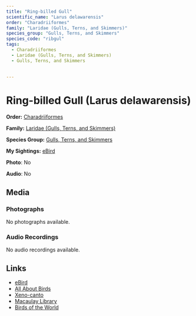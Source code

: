 ```yaml
---
title: "Ring-billed Gull"
scientific_name: "Larus delawarensis"
order: "Charadriiformes"
family: "Laridae (Gulls, Terns, and Skimmers)"
species_group: "Gulls, Terns, and Skimmers"
species_code: "ribgul"
tags: 
  - Charadriiformes
  - Laridae (Gulls, Terns, and Skimmers)
  - Gulls, Terns, and Skimmers
  
  
---
```


# Ring-billed Gull (Larus delawarensis)

**Order:** [Charadriiformes](/tags/charadriiformes)

**Family:** [Laridae (Gulls, Terns, and Skimmers)](/tags/laridae-gulls-terns-and-skimmers)

**Species Group:** [Gulls, Terns, and Skimmers](/tags/gulls-terns-and-skimmers)

**My Sightings:** [eBird](https://ebird.org/lifelist?r=world&time=life&spp=ribgul)

**Photo**: No 

**Audio**: No

## Media
### Photographs
No photographs available.

### Audio Recordings
No audio recordings available.

## Links
* [eBird](https://ebird.org/species/ribgul) 
* [All About Birds](https://www.allaboutbirds.org/guide/ribgul) 
* [Xeno-canto](https://www.xeno-canto.org/species/larus-delawarensis) 
* [Macaulay Library](https://search.macaulaylibrary.org/catalog?taxonCode=ribgul&sort=rating_rank_desc)
* [Birds of the World](https://birdsoftheworld.org/bow/species/ribgul)
